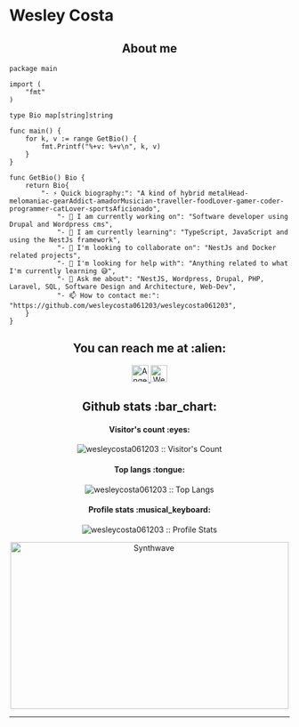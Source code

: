 # Wesley Costa

<h2 align="center">About me</h2>

```golang
package main

import (
	"fmt"
)

type Bio map[string]string

func main() {
	for k, v := range GetBio() {
		fmt.Printf("%+v: %+v\n", k, v)
	}
}

func GetBio() Bio {
	return Bio{
		"- ⚡ Quick biography:": "A kind of hybrid metalHead-melomaniac-gearAddict-amadorMusician-traveller-foodLover-gamer-coder-programmer-catLover-sportsAficionado",
    		"- 🔭 I am currently working on": "Software developer using Drupal and Wordpress cms",
    		"- 🌱 I am currently learning": "TypeScript, JavaScript and using the NestJs framework",
    		"- 👯 I'm looking to collaborate on": "NestJs and Docker related projects",
    		"- 🤔 I'm looking for help with": "Anything related to what I'm currently learning 😅",
    		"- 💬 Ask me about": "NestJS, Wordpress, Drupal, PHP, Laravel, SQL, Software Design and Architecture, Web-Dev",
    		"- 📫 How to contact me:": "https://github.com/wesleycosta061203/wesleycosta061203",
	}
}
```

<h2 align="center">You can reach me at :alien:</h2>

<p align="center">
  <a href="https://www.instagram.com/wesleycosta_09/">
    <img src="https://www.vectorlogo.zone/logos/instagram/instagram-icon.svg" alt="Angel Santiago Jaime Zavala's DEV Profile" height="30" width="30">
  </a>

  <a href="https://www.linkedin.com/in/wesley-csta">
    <img src="https://www.vectorlogo.zone/logos/linkedin/linkedin-icon.svg" alt="Wesley Costa LinkedIn Profile" height="30" width="30">
  </a>

<!--   <a href="https://stackoverflow.com/users/2946413/angel-santiago-jaime-zavala?tab=profile">
    <img src="https://www.vectorlogo.zone/logos/stackoverflow/stackoverflow-icon.svg" alt="Angel Santiago Jaime Zavala's Stack Overflow Profile" height="30" width="30">
  </a> -->

<!--   <a href="https://stackexchange.com/users/3525056/angel-santiago-jaime-zavala">
    <img src="https://www.vectorlogo.zone/logos/stackexchange/stackexchange-icon.svg" alt="Angel Santiago Jaime Zavala's Stack Exchange Profile" height="30" width="30">
  </a> -->

<!--   <a href="https://stackshare.io/anhello">
    <img src="https://cdn.worldvectorlogo.com/logos/stackshare.svg" alt="Angel Santiago Jaime Zavala's StackShare Profile" height="30" width="30">
  </a> -->
  
<!--   <a href="https://gitlab.com/AnhellO">
    <img src="https://www.vectorlogo.zone/logos/gitlab/gitlab-icon.svg" alt="Angel Santiago Jaime Zavala's GitLab Profile" height="30" width="30">
  </a> -->
<!--   
  <a href="https://medium.com/@ajzavala">
    <img src="https://www.vectorlogo.zone/logos/medium/medium-tile.svg" alt="Angel Santiago Jaime Zavala's Medium Profile" height="30" width="30">
  </a> -->
  
<!--   <a href="https://www.youtube.com/channel/UCPUwB4x7_6Dbvwsnfbe1yiQ">
    <img src="https://www.vectorlogo.zone/logos/youtube/youtube-icon.svg" alt="Angel Santiago Jaime Zavala's YouTube Channel" height="30" width="30">
  </a>
</p> -->

<!-- <h2 align="center">My stack :man_technologist:</h2>

<p align="center">Tools that I use on a daily basis, or that I've used or worked (either much or a bit) with on the past</p>
<p align="center">
  <a href="https://stackshare.io/anhello/my-personal-stack">
    <img src="http://img.shields.io/badge/tech-stack-0690fa.svg?style=flat" alt="AnhellO :: StackShare" />
  </a>
</p> -->

<h2 align="center">Github stats :bar_chart:</h2>

<h4 align="center">Visitor's count :eyes:</h4>

<p align="center"><img src="https://komarev.com/ghpvc/?username=wesleycosta061203&color=yellow" alt="wesleycosta061203 :: Visitor's Count" /></p>

<h4 align="center">Top langs :tongue:</h4>

<p align="center"><img src="https://github-readme-stats.vercel.app/api/top-langs/?username=wesleycosta061203&langs_count=10&theme=tokyonight&layout=compact" alt="wesleycosta061203 :: Top Langs" /></p>

<h4 align="center">Profile stats :musical_keyboard:</h4>

<p align="center"><img src="https://github-readme-stats.vercel.app/api?username=wesleycosta061203&show_icons=true&theme=dracula&include_all_commits=true&count_private=true" alt="wesleycosta061203 :: Profile Stats" /></p>

<p align="center"><img src="https://thumbs.gfycat.com/GoodnaturedFondGaur-size_restricted.gif" alt="Synthwave" height="300" width="500"></p>


---
